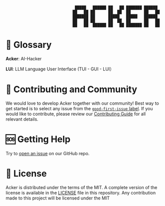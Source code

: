```shell
                               █████   ██████ ██   ██ ███████ ██████  
                              ██   ██ ██      ██  ██  ██      ██   ██ 
                              ███████ ██      █████   █████   ██████  
                              ██   ██ ██      ██  ██  ██      ██   ██ 
                              ██   ██  ██████ ██   ██ ███████ ██   ██ 
```


                                        
# 🥷 Glossary

**Acker**: AI-Hacker

**LUI**: LLM Language User Interface (TUI - GUI - LUI）


# 🙌 Contributing and Community

We would love to develop Acker together with our community! Best way to get
started is to select any issue from the [`good-first-issue`
label](https://github.com/connectai-e/acker/labels/good%20first%20issue). If you
would like to contribute, please review our [Contributing
Guide](CONTRIBUTING.md) for all relevant details.

# 🆘 Getting Help

Try to [open an issue](https://github.com/connectai-e/acker/new/choose) on
our GitHub repo.

# 📜 License

Acker is distributed under the terms of the MIT.
A complete version of the license is available in the [LICENSE](LICENSE) file in
this repository. Any contribution made to this project will be licensed under
the MIT
